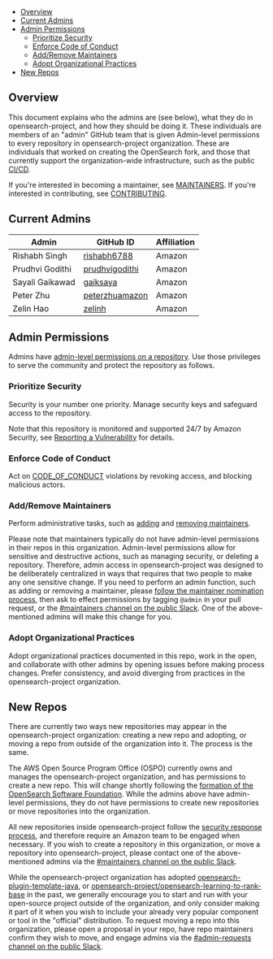 - [Overview](#overview)
- [Current Admins](#current-admins)
- [Admin Permissions](#admin-permissions)
  - [Prioritize Security](#prioritize-security)
  - [Enforce Code of Conduct](#enforce-code-of-conduct)
  - [Add/Remove Maintainers](#addremove-maintainers)
  - [Adopt Organizational Practices](#adopt-organizational-practices)
- [New Repos](#new-repos)

## Overview

This document explains who the admins are (see below), what they do in opensearch-project, and how they should be doing it. These individuals are members of an "admin" GitHub team that is given Admin-level permissions to every repository in opensearch-project organization. These are individuals that worked on creating the OpenSearch fork, and those that currently support the organization-wide infrastructure, such as the public [CI/CD](https://build.ci.opensearch.org/).

If you're interested in becoming a maintainer, see [MAINTAINERS](MAINTAINERS.md). If you're interested in contributing, see [CONTRIBUTING](CONTRIBUTING.md).

## Current Admins

| Admin              | GitHub ID                                           | Affiliation |
|--------------------| --------------------------------------------------- | ----------- |
| Rishabh Singh      | [rishabh6788](https://github.com/rishabh6788)       | Amazon      |
| Prudhvi Godithi    | [prudhvigodithi](https://github.com/prudhvigodithi) | Amazon      |
| Sayali Gaikawad    | [gaiksaya](https://github.com/gaiksaya)             | Amazon      |
| Peter Zhu          | [peterzhuamazon](https://github.com/peterzhuamazon) | Amazon      |
| Zelin Hao          | [zelinh](https://github.com/CEHENKLE)               | Amazon      |

## Admin Permissions

Admins have [admin-level permissions on a repository](https://docs.github.com/en/organizations/managing-access-to-your-organizations-repositories/repository-permission-levels-for-an-organization). Use those privileges to serve the community and protect the repository as follows.

### Prioritize Security

Security is your number one priority. Manage security keys and safeguard access to the repository.

Note that this repository is monitored and supported 24/7 by Amazon Security, see [Reporting a Vulnerability](SECURITY.md) for details.

### Enforce Code of Conduct

Act on [CODE_OF_CONDUCT](CODE_OF_CONDUCT.md) violations by revoking access, and blocking malicious actors.

### Add/Remove Maintainers

Perform administrative tasks, such as [adding](RESPONSIBILITIES.md#adding-a-new-maintainer) and [removing maintainers](RESPONSIBILITIES.md#removing-a-maintainer).

Please note that maintainers typically do not have admin-level permissions in their repos in this organization. Admin-level permissions allow for sensitive and destructive actions, such as managing security, or deleting a repository. Therefore, admin access in opensearch-project was designed to be deliberately centralized in ways that requires that two people to make any one sensitive change. If you need to perform an admin function, such as adding or removing a maintainer, please [follow the maintainer nomination process](RESPONSIBILITIES.md#becoming-a-maintainer), then ask to effect permissions by tagging `@admin` in your pull request, or the [#maintainers channel on the public Slack](https://opensearch.slack.com/archives/C05L60S4UBT). One of the above-mentioned admins will make this change for you.

### Adopt Organizational Practices

Adopt organizational practices documented in this repo, work in the open, and collaborate with other admins by opening issues before making process changes. Prefer consistency, and avoid diverging from practices in the opensearch-project organization.

## New Repos

There are currently two ways new repositories may appear in the opensearch-project organization: creating a new repo and adopting, or moving a repo from outside of the organization into it. The process is the same.

The AWS Open Source Program Office (OSPO) currently owns and manages the opensearch-project organization, and has permissions to create a new repo. This will change shortly following the [formation of the OpenSearch Software Foundation](https://foundation.opensearch.org/). While the admins above have admin-level permissions, they do not have permissions to create new repositories or move repositories into the organization.

All new repositories inside opensearch-project follow the [security response process](SECURITY.md), and therefore require an Amazon team to be engaged when necessary. If you wish to create a repository in this organization, or move a repository into opensearch-project, please contact one of the above-mentioned admins via the [#maintainers channel on the public Slack](https://opensearch.slack.com/archives/C05L60S4UBT).

While the opensearch-project organization has adopted [opensearch-plugin-template-java](https://github.com/opensearch-project/opensearch-plugin-template-java), or [opensearch-project/opensearch-learning-to-rank-base](https://github.com/opensearch-project/opensearch-learning-to-rank-base) in the past, we generally encourage you to start and run with your open-source project outside of the organization, and only consider making it part of it when you wish to include your already very popular component or tool in the "official" distribution. To request moving a repo into this organization, please open a proposal in your repo, have repo maintainers confirm they wish to move, and engage admins via the [#admin-requests channel on the public Slack](https://opensearch.slack.com/archives/C051CKVFB2A).
